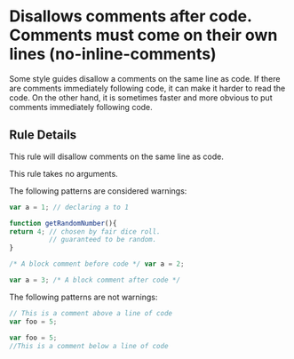 # Disallows comments after code. Comments must come on their own lines (no-inline-comments)

Some style guides disallow a comments on the same line as code.
If there are comments immediately following code, it can make it harder to read the code.
On the other hand, it is sometimes faster and more obvious to put comments immediately following code.


## Rule Details

This rule will disallow comments on the same line as code.

This rule takes no arguments.

The following patterns are considered warnings:

```js
var a = 1; // declaring a to 1
```

```js
function getRandomNumber(){
return 4; // chosen by fair dice roll.
          // guaranteed to be random.
}
```

```js
/* A block comment before code */ var a = 2;
```

```js
var a = 3; /* A block comment after code */
```

The following patterns are not warnings:

```js
// This is a comment above a line of code
var foo = 5;
```

```js
var foo = 5;
//This is a comment below a line of code
```
